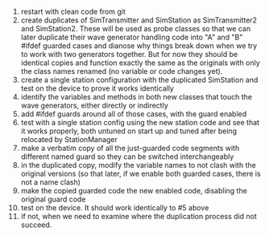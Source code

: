 1. restart with clean code from git
2. create duplicates of SimTransmitter and SimStation as SimTransmitter2 and SimStation2. These will be used as probe classes so that we can later duplicate their wave generator handling code into "A" and "B" #ifdef guarded cases and dianose why things break down when we try to work with two generators together. But for now they should be identical copies and function exactly the same as the originals with only the class names renamed (no variable or code changes yet).
3. create a single station configuration with the duplicated SimStation and test on the device to prove it works identically
4. identify the variables and methods in both new classes that touch the wave generators, either directly or indirectly
5. add #ifdef guards around all of those cases, with the guard enabled
6. test with a single station config using the new station code and see that it works properly, both untuned on start up and tuned after being relocated by StationManager
7. make a verbatim copy of all the just-guarded code segments with different named guard so they can be switched interchangeably
8. in the duplicated copy, modify the variable names to not clash with the original versions (so that later, if we enable both guarded cases, there is not a name clash)
9. make the copied guarded code the new enabled code, disabling the original guard code
10. test on the device. It should work identically to #5 above
11. if not, when we need to examine where the duplication process did not succeed.
